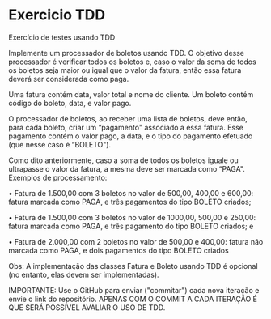 # Exercicio TDD
Exercício de testes usando TDD

Implemente um processador de boletos usando TDD. O objetivo desse processador é verificar todos os boletos e, caso o valor da soma de todos os boletos seja maior ou igual que o valor da fatura, então essa fatura deverá ser considerada como paga.

Uma fatura contém data, valor total e nome do cliente. Um boleto contém código do boleto, data, e valor pago.

O processador de boletos, ao receber uma lista de boletos, deve então, para cada boleto, criar um “pagamento" associado a essa fatura. Esse pagamento contém o valor pago, a data, e o tipo do pagamento efetuado (que nesse caso é “BOLETO").

Como dito anteriormente, caso a soma de todos os boletos iguale ou ultrapasse o valor da fatura, a mesma deve ser marcada como “PAGA".
Exemplos de processamento:

• Fatura de 1.500,00 com 3 boletos no valor de 500,00, 400,00 e 600,00: fatura marcada como PAGA, e três pagamentos do tipo BOLETO criados;

• Fatura de 1.500,00 com 3 boletos no valor de 1000,00, 500,00 e 250,00: fatura marcada como PAGA, e três pagamento do tipo BOLETO criados; e 

• Fatura de 2.000,00 com 2 boletos no valor de 500,00 e 400,00: fatura não marcada como PAGA, e dois pagamentos do tipo BOLETO criados

Obs: A implementação das classes Fatura e Boleto usando TDD é opcional (no entanto, elas devem ser implementadas).

IMPORTANTE: Use o GitHub para enviar ("commitar") cada nova iteração e envie o link do repositório. APENAS COM O COMMIT A CADA ITERAÇÃO É QUE SERÁ POSSÍVEL AVALIAR O USO DE TDD.
